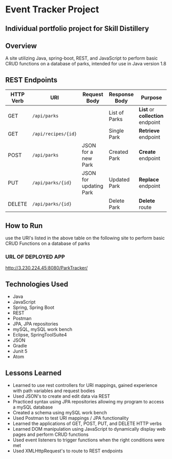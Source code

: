 # Event Tracker Project

## Individual portfolio project for Skill Distillery

## Overview
A site utilizing Java, spring-boot, REST, and JavaScript to perform basic CRUD functions on a database of parks, intended for use in Java version 1.8

## REST Endpoints

| HTTP Verb | URI                      | Request Body            | Response Body  | Purpose |
|-----------|--------------------------|-------------------------|----------------|---------|
| GET       | `/api/parks`             |                         | List of Parks  | **List** or **collection** endpoint |
| GET       | `/api/recipes/{id}`      |                         | Single Park    | **Retrieve** endpoint |
| POST      | `/api/parks`             | JSON for a new Park     | Created Park   | **Create** endpoint |
| PUT       | `/api/parks/{id}`        | JSON for updating Park  | Updated Park   | **Replace** endpoint |
| DELETE    | `/api/parks/{id}`        |                         | Delete Park    | **Delete** route |

## How to Run
use the URI's listed in the above table on the following site to perform basic CRUD Functions on a database of parks
### URL OF DEPLOYED APP
http://3.230.224.45:8080/ParkTracker/
## Technologies Used

* Java
* JavaScript
* Spring, Spring Boot
* REST
* Postman
* JPA, JPA repositories
* mySQL, mySQL work bench
* Eclipse, SpringToolSuite4
* JSON
* Gradle
* Junit 5
* Atom

## Lessons Learned
* Learned to use rest controllers for URI mappings, gained experience with path variables and request bodies
* Used JSON's to create and edit data via REST
* Practiced syntax using JPA repositories allowing my program to access a mySQL database
* Created a schema using mySQL work bench
* Used Postman to test URI mappings / JPA functionality
* Learned the applications of GET, POST, PUT, and DELETE HTTP verbs
* Learned DOM manipulation using JavaScript to dynamically display web pages and perform CRUD functions
* Used event listeners to trigger functions when the right conditions were met
* Used XMLHttpRequest's to route to REST endpoints
